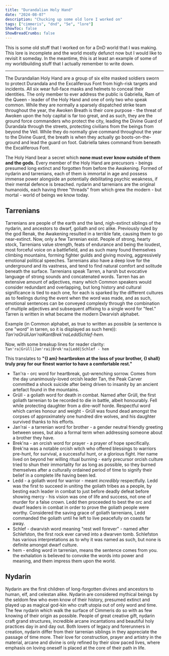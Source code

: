 ```yaml
---
title: "Durandalian Holy Hand"
date: "2024-08-07"
description: "Chucking up some old lore I worked on"
tags: ["cimmeris", "dnd", "5e", "lore"]
ShowToc: false
ShowBreadCrumbs: false
---
```


This is some old stuff that I worked on for a DnD world that I was making. This lore is incomplete and the world mostly defunct now but I would like to revisit it someday. In the meantime, this is at least an example of some of my worldbuilding stuff that I actually remember to write down.

---

The Durandalian Holy Hand are a group of six elite masked soldiers sworn to protect Durandala and the Excaliferous Font from high-risk targets and incidents. All six wear full-face masks and helmets to conceal their identities. The only member to ever address the public is Gabriella, Ram of the Queen - leader of the Holy Hand and one of only two who speak common. While they are normally a sparsely dispatched strike team throughout the year, the Awoken Breath is their core purpose - the threat of Awoken upon the holy capital is far too great, and as such, they are the ground force commanders who protect the city, leading the Divine Guard of Durandala through the streets, protecting civilians from the beings from beyond the Veil. While they do normally give command throughout the year to the Divine Guard, the breath is when they actually go boots-on-the-ground and lead the guard on foot. Gabriella takes command from beneath the Excaliferous Font.

The Holy Hand bear a secret which **none must ever know outside of them and the gods.** Every member of the Holy Hand are precursors - beings presumed long extinct and forgotten from before the Awakening. Formed of nydarin and tarrenians, each of them is immortal in age and possess immense power alongside an potentially debilitating psychic weakness, if their mental defence is breached. nydarin and tarrenians are the original humanoids, each having three "threads" from which grew the modern - but mortal - world of beings we know today.

## Tarrenians

Tarrenians are people of the earth and the land, nigh-extinct siblings of the nydarin, and ancestors to dwarf, goliath and orc alike. Previously ruled by the god Renak, the Awakening resulted in a terrible fate, causing them to go near-extinct. Now, only a few Tarrenian exist. People of strong, hearty stock, Tarrenians value strength, feats of endurance and being the loudest, most forceful voice on a battlefield, and as such many found themselves climbing mountains, forming fighter guilds and giving moving, aggressively emotional political speeches. Tarrenians also have a deep love for the underground and its vastness, and tend to find natural comfort and solitude beneath the surface. Tarrenians speak Tarren, a harsh but evocative language of strong sounds and concatenated words. Tarren has an extensive amount of adjectives, many which Common speakers would consider redundant and overlapping, but long history and cultural significance is tied to each one, for each is sparked by the different cultures as to feelings during the event when the word was made, and as such, emotional sentences can be conveyed complexly through the combination of multiple adjectives and subsequent affixing to a single word for "feel." Tarren is written in what became the modern Dwarvish alphabet.

Example (in Common alphabet, as true to written as possible (a sentence is one "word" in tarren, so it is displayed as such here)): *Tan'raGrüllJan'raiKantBrek'naLeddSchlef-hem.*

Now, with some breakup lines for reader clarity:\
`Tan'ra|Grüll|Jan'rai|Brek'na|Ledd|Schlef - hem`

This translates to **"{I am} heartbroken at the loss of your brother, {I shall} truly pray for our finest warrior to have a comfortable rest."**

- Tan'ra - orc word for heartbreak, gut-wrenching sorrow. Comes from the day unanimously-loved orcish leader Tan, the Peak Carver committed a shock suicide after being driven to insanity by an ancient artefact found in the mountains.
- Grüll - a goliath word for death in combat. Named after Grüll, the first goliath tarrenian to be recorded to die in battle, albeit honourably. Fell while protecting daughter from a dire-wolf horde. Respectful word which carries honour and weight - Grüll was found dead amongst the corpses of approximately one hundred dire wolves, and his daughter survived thanks to his efforts.
- Jan'rai - a tarrenian word for brother - a gender neutral friendly greeting between sexes, but also a formal term when addressing someone about a brother they have.
- Brek'na - an orcish word for prayer - a prayer of hope specifically. Brek'na was a notable orcish witch who offered blessings to warriors pre-hunt, for survival, a successful hunt, or a glorious fight. Her name lived on beyond her willing ritual burning - early precursor orcish culture tried to shun their immortality for as long as possible, so they burned themselves after a culturally ordained period of time to signify their belief in a complete life having been led.
- Ledd - a goliath word for warrior - meant *incredibly* respectfully. Ledd was the first to succeed in uniting the goliath tribes as a people, by besting each leader in combat to just before deadly defeat before showing mercy - his vision was one of life and success, not one of murder for a false crown. Ledd then proceeded to best the orc and dwarf leaders in combat in order to prove the goliath people were worthy. Considered the saving grace of goliath tarrenians, Ledd commanded the goliath until he left to live peacefully on coasts far away.
- Schlef - dwarvish word meaning "rest well forever" - named after Schlefston, the first rock ever carved into a dwarven tomb. Schlefston has various interpretations as to why it was named as such, but none is definite amongst dwarf culture.
- hem - ending word in tarrenian, means the sentence comes from you. the exhalation is believed to convoke the words into power and meaning, and them impress them upon the world.

## Nydarin

Nydarin are the first children of long-forgotten divines and ancestors to human, elf, and celestan alike. Nydarin are considered mythical beings by the seldom few who even know of their history, presumed extinct and played up as magical god-kin who craft utopia out of only word and time. The few nydarin which walk the surface of Cimmeris do so with as few knowing of their origin as possible. People of great creative gift, nydarin craft grand structures, incredible arcane incantations and beautiful holy practices day in and day out. Both lovers of legacy and forerunners in creation, nydarin differ from their tarrenian siblings in they appreciate the passage of time more. Their love for construction, prayer and artistry in the material, arcane and divine is only refined by their slow paced lives, where emphasis on loving oneself is placed at the core of their path in life.
